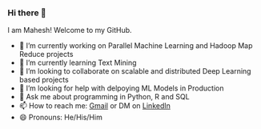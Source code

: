 ### Hi there 👋

<!--
**mbadamve/mbadamve** is a ✨ _special_ ✨ repository because its `README.md` (this file) appears on your GitHub profile.
-->
I am Mahesh! Welcome to my GitHub.


- 🔭 I’m currently working on Parallel Machine Learning and Hadoop Map Reduce projects
- 🌱 I’m currently learning Text Mining 
- 👯 I’m looking to collaborate on scalable and distributed Deep Learning based projects
- 🤔 I’m looking for help with delpoying ML Models in Production
- 💬 Ask me about programming in Python, R and SQL 
- 📫 How to reach me: [Gmail](mailto:maheshbadam945@gmail.com) or DM on [LinkedIn](linkedin.com/in/mahesh-badam)
- 😄 Pronouns: He/His/Him


